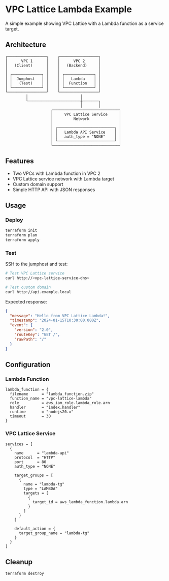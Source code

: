 # VPC Lattice Lambda Example

A simple example showing VPC Lattice with a Lambda function as a service target.

## Architecture

```plaintext
┌─────────────────┐    ┌─────────────────┐
│      VPC 1      │    │      VPC 2      │
│   (Client)      │    │   (Backend)     │
│                 │    │                 │
│ ┌─────────────┐ │    │ ┌─────────────┐ │
│ │  Jumphost   │ │    │ │   Lambda    │ │
│ │   (Test)    │ │    │ │  Function   │ │
│ └─────────────┘ │    │ └─────────────┘ │
└─────────────────┘    └─────────────────┘
         │                       │
         └───────────────────────┼───────┐
                                 │       │
                    ┌─────────────────────────────┐
                    │     VPC Lattice Service     │
                    │         Network             │
                    │                             │
                    │ ┌─────────────────────────┐ │
                    │ │   Lambda API Service    │ │
                    │ │   auth_type = "NONE"    │ │
                    │ └─────────────────────────┘ │
                    └─────────────────────────────┘
```

## Features

- Two VPCs with Lambda function in VPC 2
- VPC Lattice service network with Lambda target
- Custom domain support
- Simple HTTP API with JSON responses

## Usage

### Deploy

```bash
terraform init
terraform plan
terraform apply
```

### Test

SSH to the jumphost and test:

```bash
# Test VPC Lattice service
curl http://<vpc-lattice-service-dns>

# Test custom domain
curl http://api.example.local
```

Expected response:

```json
{
  "message": "Hello from VPC Lattice Lambda!",
  "timestamp": "2024-01-15T10:30:00.000Z",
  "event": {
    "version": "2.0",
    "routeKey": "GET /",
    "rawPath": "/"
  }
}
```

## Configuration

### Lambda Function

```hcl
lambda_function = {
  filename      = "lambda_function.zip"
  function_name = "vpc-lattice-lambda"
  role          = aws_iam_role.lambda_role.arn
  handler       = "index.handler"
  runtime       = "nodejs20.x"
  timeout       = 30
}
```

### VPC Lattice Service

```hcl
services = [
  {
    name      = "lambda-api"
    protocol  = "HTTP"
    port      = 80
    auth_type = "NONE"

    target_groups = [
      {
        name = "lambda-tg"
        type = "LAMBDA"
        targets = [
          {
            target_id = aws_lambda_function.lambda.arn
          }
        ]
      }
    ]

    default_action = {
      target_group_name = "lambda-tg"
    }
  }
]
```

## Cleanup

```bash
terraform destroy
```
